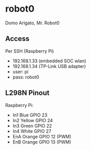 # robot0

Domo Arigato, Mr. Robot0


## Access

Per SSH (Raspberry Pi)

* 192.168.1.33 (embedded SOC wlan)
* 192.168.1.34 (TP-Link USB adapter)
* user: pi
* pass: robot0


## L298N Pinout

Raspberry Pi:

* In1 Blue GPIO 23
* In2 Yellow GPIO 24
* In3 Green GPIO 22
* In4 White GPIO 27
* EnA Orange GPIO 12 (PWM)
* EnB Orange GPIO 13 (PWM)


